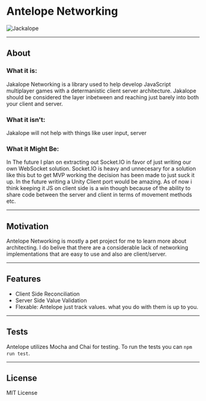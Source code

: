 # Antelope Networking

![Jackalope](https://banner2.cleanpng.com/20180418/uve/kisspng-a-pronghorn-antelope-a-pronghorn-antelope-drawing-elk-vector-5ad7b2864d63e4.504981951524085382317.jpg)

---
## About
### What it is:
Jakalope Networking is a library used to help develop JavaScript multiplayer games with a determanistic client server architecture.
Jakalope should be considered the layer inbetween and reaching just barely into both your client and server.

### What it isn't:
Jakalope will not help with things like user input, server 

### What it Might Be:
In The future I plan on extracting out Socket.IO in favor of just writing our own WebSocket solution. Socket.IO is heavy and unnecesary for a solution like this but to get MVP working the decision has been made to just suck it up. In the future writing a Unity Client port would be amazing. As of now i think keeping it JS on client side is a win though because of the ability to share code between the server and client in terms of movement methods etc.

---
## Motivation
Antelope Networking is mostly a pet project for me to learn more about architecting. I do belive that there are a considerable lack of networking implementations that are easy to use and also are client/server.

---
## Features
* Client Side Reconciliation
* Server Side Value Validation
* Flexable: Antelope just track values. what you do with them is up to you.

---
## Tests
Antelope utilizes Mocha and Chai for testing. To run the tests you can `npm run test`.

---
## License
MIT License
